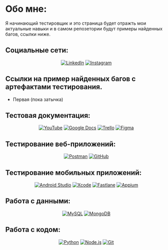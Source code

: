 # Обо мне:
Я начинающий тестировщик и это страница будет отражть мои актуальные навыки и в самом репозетории будут примеры найденных багов, ссылки ниже.


## Социальные сети:
<div align="center">
  <a href="https://www.linkedin.com/in/your-linkedin-profile"  target="_blank"><img src="https://img.shields.io/badge/-LinkedIn-blue?style=for-the-badge&logo=linkedin&logoColor=white" alt="LinkedIn"></a>
  <a href="https://www.instagram.com/your-instagram-profile" target="_blank"><img src="https://img.shields.io/badge/-Instagram-purple?style=for-the-badge&logo=instagram&logoColor=white" alt="Instagram"></a>
</div>

## Ссылки на пример найденных багов с артефактами тестирования. 
- Первая (пока затычка) 


## Тестовая документация:
<div align="center">
  <a href="https://www.youtube.com/"  target="_blank"><img src="https://img.shields.io/badge/-YouTube-red?style=for-the-badge&logo=youtube&logoColor=white" alt="YouTube"></a>
  <a href="https://docs.google.com/" target="_blank"><img src="https://img.shields.io/badge/-Google_Docs-blue?style=for-the-badge&logo=google-docs&logoColor=white" alt="Google Docs"></a>
  <a href="https://trello.com/" target="_blank"><img src="https://img.shields.io/badge/-Trello-yellow?style=for-the-badge&logo=trello&logoColor=white" alt="Trello"></a>
  <a href="https://www.figma.com/" target="_blank"><img src="https://img.shields.io/badge/-Figma-pink?style=for-the-badge&logo=figma&logoColor=white" alt="Figma"></a>
</div>

## Тестирование веб-приложений: 
<div align="center">
  <a href="https://chrome.google.com/webstore/detail/postman/fhbjgbiflinjbdggehcddcbncdddomop"  target="_blank"><img src="https://img.shields.io/badge/-Postman-orange?style=for-the-badge&logo=postman&logoColor=white" alt="Postman"></a>
  <a href="https://github.com/" target="_blank"><img src="https://img.shields.io/badge/-GitHub-black?style=for-the-badge&logo=github&logoColor=white" alt="GitHub"></a>
</div>

## Тестирование мобильных приложений: 
<div align="center">
  <a href="https://developer.android.com/studio"  target="_blank"><img src="https://img.shields.io/badge/-Android_Studio-green?style=for-the-badge&logo=android-studio&logoColor=white" alt="Android Studio"></a>
  <a href="https://xcode.apple.com/" target="_blank"><img src="https://img.shields.io/badge/-Xcode-blue?style=for-the-badge&logo=xcode&logoColor=white" alt="Xcode"></a>
  <a href="https://www.fastlane.tools/" target="_blank"><img src="https://img.shields.io/badge/-Fastlane-purple?style=for-the-badge&logo=fastlane&logoColor=white" alt="Fastlane"></a>
  <a href="https://appium.io/" target="_blank"><img src="https://img.shields.io/badge/-Appium-yellow?style=for-the-badge&logo=appium&logoColor=white" alt="Appium"></a>
</div>

## Работа с данными: 
<div align="center">
  <a href="https://www.mysql.com/"  target="_blank"><img src="https://img.shields.io/badge/-MySQL-blue?style=for-the-badge&logo=mysql&logoColor=white" alt="MySQL"></a>
  <a href="https://www.mongodb.com/" target="_blank"><img src="https://img.shields.io/badge/-MongoDB-yellow?style=for-the-badge&logo=mongodb&logoColor=white" alt="MongoDB"></a>
</div>

## Работа с кодом: 
<div align="center">
  <a href="https://www.python.org/"  target="_blank"><img src="https://img.shields.io/badge/-Python-yellow?style=for-the-badge&logo=python&logoColor=white" alt="Python"></a>
  <a href="https://nodejs.org/" target="_blank"><img src="https://img.shields.io/badge/-Node.js-green?style=for-the-badge&logo=node.js&logoColor=white" alt="Node.js"></a>
  <a href="https://git-scm.com/" target="_blank"><img src="https://img.shields.io/badge/-Git-black?style=for-the-badge&logo=git&logoColor=white" alt="Git"></a>
</div>
